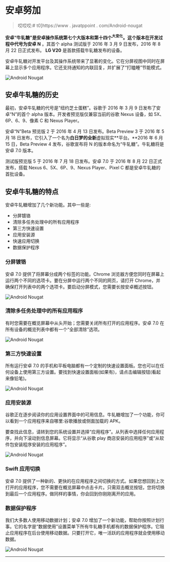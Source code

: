 # 安卓努加

> 哎哎哎:# t0]https://www . javatppoint . com/Android-nougat

**安卓“牛轧糖”**是安卓操作系统第七个大版本和第十四个<sup>大变化</sup>。这个版本在开发过程中代号为**安卓 N** 。其首个 alpha 测试版于 2016 年 3 月 9 日发布，2016 年 8 月 22 日正式发布。 **LG V20** 是首款搭载牛轧糖发布的设备。

安卓牛轧糖对开发平台及其操作系统带来了显著的变化。它在分屏视图中同时在屏幕上显示多个应用程序。它还支持通知的内联回复，并扩展了“打瞌睡”节能模式。

![Android Nougat](img/2e8752bf993c1d9a18b123d564402fa6.png)

## 安卓牛轧糖的历史

最初，安卓牛轧糖的代号是“纽约芝士蛋糕”。谷歌于 2016 年 3 月 9 日发布了安卓“N”的首个 alpha 版本。开发者预览版仅兼容当前的谷歌 Nexus 设备，如 5X、6P、6、9、像素 C 和 Nexus Player。

安卓“N”Beta 预览版 2 于 2016 年 4 月 13 日发布。Beta Preview 3 于 2016 年 5 月 18 日发布，它引入了一个名为**白日梦的全新**虚拟现实**平台。**2016 年 6 月 15 日，Beta Preview 4 发布，谷歌宣布将 N 的版本命名为“牛轧糖”。牛轧糖将是安卓 7.0 版本。

测试版预览版 5 于 2016 年 7 月 18 日发布。安卓 7.0 于 2016 年 8 月 22 日正式发布，搭载 Nexus 6、5X、6P、9、Nexus Player、Pixel C 都是安卓牛轧糖的首批设备。

## 安卓牛轧糖的特点

安卓牛轧糖增加了几个新功能。其中一些是:

*   分屏镀铬
*   清除多任务处理中的所有应用程序
*   第三方快速设置
*   应用安装源
*   快速应用切换
*   数据保护程序

### 分屏镀铬

安卓 7.0 提供了将屏幕分成两个标签的功能。Chrome 浏览器方便您同时在屏幕上运行两个不同的选项卡。要在分屏中运行两个不同的网页，请打开 Chrome，并确保打开列表中的两个选项卡。要启动分屏模式，您需要长按安卓概述按钮。

![Android Nougat](img/0aeac6c7f46c06de01bec7ec55e614e7.png)

### 清除多任务处理中的所有应用程序

有时您需要在概览屏幕中从头开始；您需要关闭所有打开的应用程序。安卓 7.0 在所有设备的概览列表中都有一个“全部清除”选项。

![Android Nougat](img/68bfa6161a4f1aec07f73e031933f68d.png)

### 第三方快速设置

所有运行安卓 7.0 的手机和平板电脑都有一个定制的快速设置面板。您也可以在任何设备上使用第三方设置。要找到快速设置面板(如果有)，请点击编辑按钮(看起来像铅笔)。

![Android Nougat](img/45964d4daa92b6a9d202585c4339a2fe.png)

### 应用安装源

谷歌正在逐步阅读你的应用设置界面中的可用信息。牛轧糖增加了一个功能，你可以看到一个应用程序来自哪里:谷歌播放或侧面加载的 APK。

要查找此信息，请转到您的系统设置并选择“应用程序”。从列表中选择任何应用程序，并向下滚动到信息屏幕。它将显示“从谷歌 play 商店安装的应用程序”或“从软件包安装程序安装的应用程序”。

![Android Nougat](img/31f8f5ae2344fa37b7188722bd9818b2.png)

### Swift 应用切换

安卓 7.0 提供了一种新的、更快的在应用程序之间切换的方式。如果您想回到上次打开的应用程序，您不需要在概览屏幕中点击卡片。只需双击概览按钮，您将切换到最后一个应用程序。做同样的事情，你会回到你刚刚离开的应用。

### 数据保护程序

我们大多数人使用移动数据计划；安卓 7.0 增加了一个新功能，帮助你按照计划行事。它的名字是“数据使用”设置菜单下所有牛轧糖手机都有的数据保护程序。它阻止应用程序在后台使用移动数据。只要打开它，唯一活跃的应用程序就会使用移动数据。

![Android Nougat](img/b21310a38349a4d07c61a6a311574fe7.png)

* * *